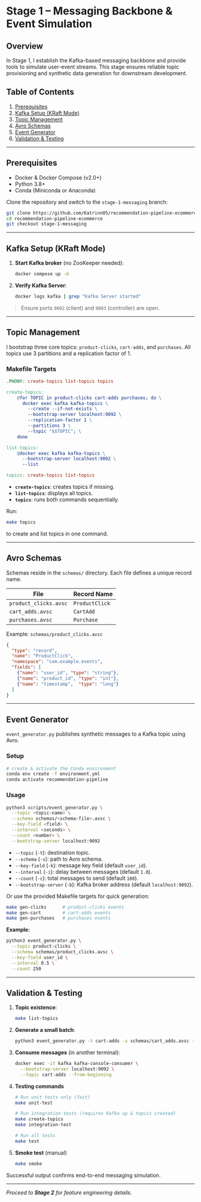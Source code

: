# Stage 1 – Messaging Backbone & Event Simulation

## Overview

In Stage 1, I establish the Kafka-based messaging backbone and provide tools to simulate user-event streams. This stage ensures reliable topic provisioning and synthetic data generation for downstream development.

## Table of Contents

1. [Prerequisites](#prerequisites)
2. [Kafka Setup (KRaft Mode)](#kafka-setup-kraft-mode)
3. [Topic Management](#topic-management)
4. [Avro Schemas](#avro-schemas)
5. [Event Generator](#event-generator)
6. [Validation & Testing](#validation--testing)

---

## Prerequisites

* Docker & Docker Compose (v2.0+)
* Python 3.8+
* Conda (Miniconda or Anaconda)

Clone the repository and switch to the `stage-1-messaging` branch:

```bash
git clone https://github.com/Katrinn05/recommendation-pipeline-ecommerce.git
cd recommendation-pipeline-ecommerce
git checkout stage-1-messaging
```

---

## Kafka Setup (KRaft Mode)

1. **Start Kafka broker** (no ZooKeeper needed):

   ```bash
   docker compose up -d
   ```
2. **Verify Kafka Server**:

   ```bash
   docker logs kafka | grep "Kafka Server started"
   ```

> Ensure ports `9092` (client) and `9093` (controller) are open.

---

## Topic Management

I bootstrap three core topics: `product-clicks`, `cart-adds`, and `purchases`. All topics use 3 partitions and a replication factor of 1.

### Makefile Targets

```makefile
.PHONY: create-topics list-topics topics

create-topics:
	@for TOPIC in product-clicks cart-adds purchases; do \
	  docker exec kafka kafka-topics \
	    --create --if-not-exists \
	    --bootstrap-server localhost:9092 \
	    --replication-factor 1 \
	    --partitions 3 \
	    --topic "$$TOPIC"; \
	done

list-topics:
	@docker exec kafka kafka-topics \
	  --bootstrap-server localhost:9092 \
	  --list

topics: create-topics list-topics
```

* **`create-topics`**: creates topics if missing.
* **`list-topics`**: displays all topics.
* **`topics`**: runs both commands sequentially.

Run:

```bash
make topics
```

to create and list topics in one command.

---

## Avro Schemas

Schemas reside in the `schemas/` directory. Each file defines a unique record name.

| File                  | Record Name    |
| --------------------- | -------------- |
| `product_clicks.avsc` | `ProductClick` |
| `cart_adds.avsc`      | `CartAdd`      |
| `purchases.avsc`      | `Purchase`     |

Example: `schemas/product_clicks.avsc`

```json
{
  "type": "record",
  "name": "ProductClick",
  "namespace": "com.example.events",
  "fields": [
    {"name": "user_id", "type": "string"},
    {"name": "product_id", "type": "int"},
    {"name": "timestamp",  "type": "long"}
  ]
}
```

---

## Event Generator

`event_generator.py` publishes synthetic messages to a Kafka topic using Avro.

### Setup

```bash
# create & activate the Conda environment
conda env create -f environment.yml
conda activate recommendation-pipeline
```

### Usage

```bash
python3 scripts/event_generator.py \
  --topic <topic-name> \
  --schema schemas/<schema-file>.avsc \
  --key-field <field> \
  --interval <seconds> \
  --count <number> \
  --bootstrap-server localhost:9092
```

* `--topic` (`-t`): destination topic.
* `--schema` (`-s`): path to Avro schema.
* `--key-field` (`-k`): message key field (default `user_id`).
* `--interval` (`-i`): delay between messages (default `1.0`).
* `--count` (`-c`): total messages to send (default `100`).
* `--bootstrap-server` (`-b`): Kafka broker address (default `localhost:9092`).

Or use the provided Makefile targets for quick generation:

```bash
make gen-clicks      # product-clicks events
make gen-cart        # cart-adds events
make gen-purchases   # purchases events
```

**Example:**

```bash
python3 event_generator.py \
  --topic product-clicks \
  --schema schemas/product_clicks.avsc \
  --key-field user_id \
  --interval 0.5 \
  --count 250
```

---

## Validation & Testing

1. **Topic existence**:

   ```bash
   make list-topics
   ```
2. **Generate a small batch**:

   ```bash
   python3 event_generator.py -t cart-adds -s schemas/cart_adds.avsc -k user_id -c 10
   ```
3. **Consume messages** (in another terminal):

   ```bash
   docker exec -it kafka kafka-console-consumer \
     --bootstrap-server localhost:9092 \
     --topic cart-adds --from-beginning
   ```
4. **Testing commands**

	```bash
	# Run unit tests only (fast)
	make unit-test

	# Run integration tests (requires Kafka up & topics created)
	make create-topics
	make integration-test

	# Run all tests
	make test
	```
5. **Smoke test** (manual)

	```bash
	make smoke
	```

Successful output confirms end-to-end messaging simulation.

---

*Proceed to **Stage 2** for feature engineering details.*
